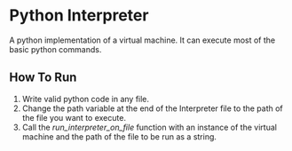 # Python Interpreter

A python implementation of a virtual machine. It can execute most of the basic python commands.

## How To Run

1. Write valid python code in any file.
1. Change the path variable at the end of the Interpreter file to the path of the file you want to execute.
1. Call the _run_interpreter_on_file_ function with an instance of the virtual machine and the path of the file to be run as a string.
